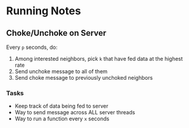 # Running Notes

## Choke/Unchoke on Server

Every `p` seconds, do:

1. Among interested neighbors, pick `k` that have fed data at the highest rate
2. Send unchoke message to all of them
3. Send choke message to previously unchoked neighbors

### Tasks

- Keep track of data being fed to server
- Way to send message across ALL server threads
- Way to run a function every `x` seconds